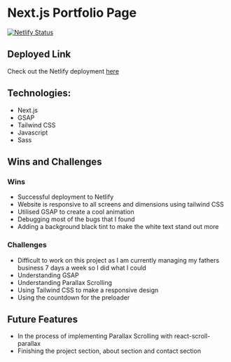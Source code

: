 # Next.js Portfolio Page
[![Netlify Status](https://api.netlify.com/api/v1/badges/581247e3-e161-4c38-8ce1-942a4b7f9007/deploy-status)](https://app.netlify.com/sites/onurbelekportfolio/deploys)

## Deployed Link
Check out the Netlify deployment [here](onurbelekportfolio.netlify.app)

## Technologies:
* Next.js
* GSAP
* Tailwind CSS
* Javascript
* Sass 

## Wins and Challenges 

### Wins 
- Successful deployment to Netlify
- Website is responsive to all screens and dimensions using tailwind CSS
- Utilised GSAP to create a cool animation
- Debugging most of the bugs that I found 
- Adding a background black tint to make the white text stand out more

### Challenges
- Difficult to work on this project as I am currently managing my fathers business 7 days a week so I did what I could
- Understanding GSAP 
- Understanding Parallax Scrolling 
- Using Tailwind CSS to make a responsive design
- Using the countdown for the preloader

## Future Features
* In the process of implementing Parallax Scrolling with react-scroll-parallax 
* Finishing the project section, about section and contact section